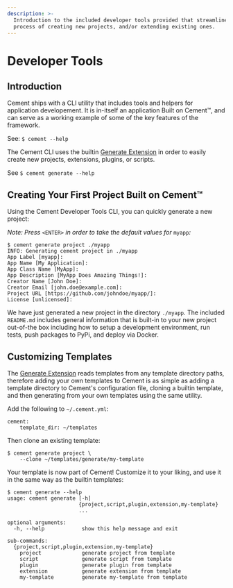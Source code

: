```yaml
---
description: >-
  Introduction to the included developer tools provided that streamline the
  process of creating new projects, and/or extending existing ones.
---
```


# Developer Tools

## Introduction

Cement ships with a CLI utility that includes tools and helpers for application developement. It is in-itself an application Built on Cement™, and can serve as a working example of some of the key features of the framework.

See: `$ cement --help`

The Cement CLI uses the builtin [Generate Extension](../extensions/generate.md) in order to easily create new projects, extensions, plugins, or scripts.

See `$ cement generate --help`

## Creating Your First Project Built on Cement™

Using the Cement Developer Tools CLI, you can quickly generate a new project:

_Note: Press_ `<ENTER>` _in order to take the default values for_ `myapp`_:_

```text
$ cement generate project ./myapp
INFO: Generating cement project in ./myapp
App Label [myapp]:
App Name [My Application]:
App Class Name [MyApp]:
App Description [MyApp Does Amazing Things!]:
Creator Name [John Doe]:
Creator Email [john.doe@example.com]:
Project URL [https://github.com/johndoe/myapp/]:
License [unlicensed]:
```

We have just generated a new project in the directory `./myapp`.  The included `README.md` includes general information that is built-in to your new project out-of-the box including how to setup a development environment, run tests, push packages to PyPi, and deploy via Docker.

## Customizing Templates

The [Generate Extension](../extensions/generate.md) reads templates from any template directory paths, therefore adding your own templates to Cement is as simple as adding a template directory to Cement's configuration file, cloning a builtin template, and then generating from your own templates using the same utility.

Add the following to `~/.cement.yml`:

```text
cement:
    template_dir: ~/templates
```

Then clone an existing template:

```text
$ cement generate project \
    --clone ~/templates/generate/my-template
```

Your template is now part of Cement!  Customize it to your liking, and use it in the same way as the builtin templates:

```text
$ cement generate --help
usage: cement generate [-h]
                       {project,script,plugin,extension,my-template}
                       ...

optional arguments:
  -h, --help            show this help message and exit

sub-commands:
  {project,script,plugin,extension,my-template}
    project             generate project from template
    script              generate script from template
    plugin              generate plugin from template
    extension           generate extension from template
    my-template         generate my-template from template
    
```



